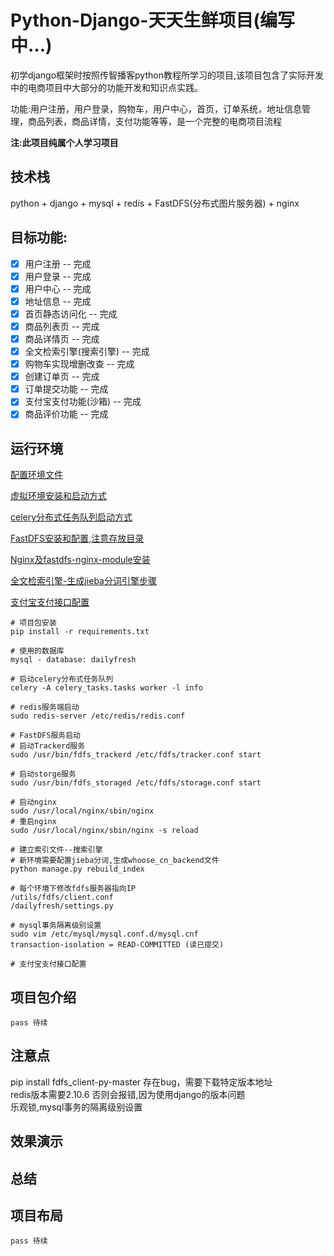 # Python-Django-天天生鲜项目(编写中...)

初学django框架时按照传智播客python教程所学习的项目,该项目包含了实际开发中的电商项目中大部分的功能开发和知识点实践。

功能:用户注册，用户登录，购物车，用户中心，首页，订单系统，地址信息管理，商品列表，商品详情，支付功能等等，是一个完整的电商项目流程

__注:此项目纯属个人学习项目__

## 技术栈
python + django + mysql + redis + FastDFS(分布式图片服务器) + nginx

## 目标功能:
- [x] 用户注册 -- 完成
- [x] 用户登录 -- 完成
- [x] 用户中心 -- 完成
- [x] 地址信息 -- 完成
- [X] 首页静态访问化 -- 完成
- [x] 商品列表页 -- 完成
- [x] 商品详情页 -- 完成
- [x] 全文检索引擎(搜索引擎) -- 完成
- [x] 购物车实现增删改查 -- 完成
- [x] 创建订单页 -- 完成
- [x] 订单提交功能 -- 完成
- [x] 支付宝支付功能(沙箱) -- 完成
- [x] 商品评价功能 -- 完成

## 运行环境

[配置环境文件](https://github.com/yuanwenq/dailyfresh/blob/dev/dailyfresh/settings.py)

[虚拟环境安装和启动方式]()

[celery分布式任务队列启动方式]()

[FastDFS安装和配置,注意存放目录](https://blog.csdn.net/MissEel/article/details/80856194)

[Nginx及fastdfs-nginx-module安装]()

[全文检索引擎-生成jieba分词引擎步骤]()

[支付宝支付接口配置]()
```
# 项目包安装
pip install -r requirements.txt

# 使用的数据库
mysql - database: dailyfresh

# 启动celery分布式任务队列
celery -A celery_tasks.tasks worker -l info

# redis服务端启动
sudo redis-server /etc/redis/redis.conf

# FastDFS服务启动
# 启动Trackerd服务
sudo /usr/bin/fdfs_trackerd /etc/fdfs/tracker.conf start

# 启动storge服务
sudo /usr/bin/fdfs_storaged /etc/fdfs/storage.conf start

# 启动nginx
sudo /usr/local/nginx/sbin/nginx
# 重启nginx
sudo /usr/local/nginx/sbin/nginx -s reload

# 建立索引文件--搜索引擎
# 新环境需要配置jieba分词,生成whoose_cn_backend文件
python manage.py rebuild_index

# 每个环境下修改fdfs服务器指向IP
/utils/fdfs/client.conf
/dailyfresh/settings.py

# mysql事务隔离级别设置
sudo vim /etc/mysql/mysql.conf.d/mysql.cnf
transaction-isolation = READ-COMMITTED (读已提交)

# 支付宝支付接口配置
```
## 项目包介绍
```
pass 待续
```
## 注意点
pip install fdfs_client-py-master 存在bug，需要下载特定版本地址  
redis版本需要2.10.6 否则会报错,因为使用django的版本问题  
乐观锁,mysql事务的隔离级别设置

## 效果演示

## 总结

## 项目布局
```
pass 待续
```